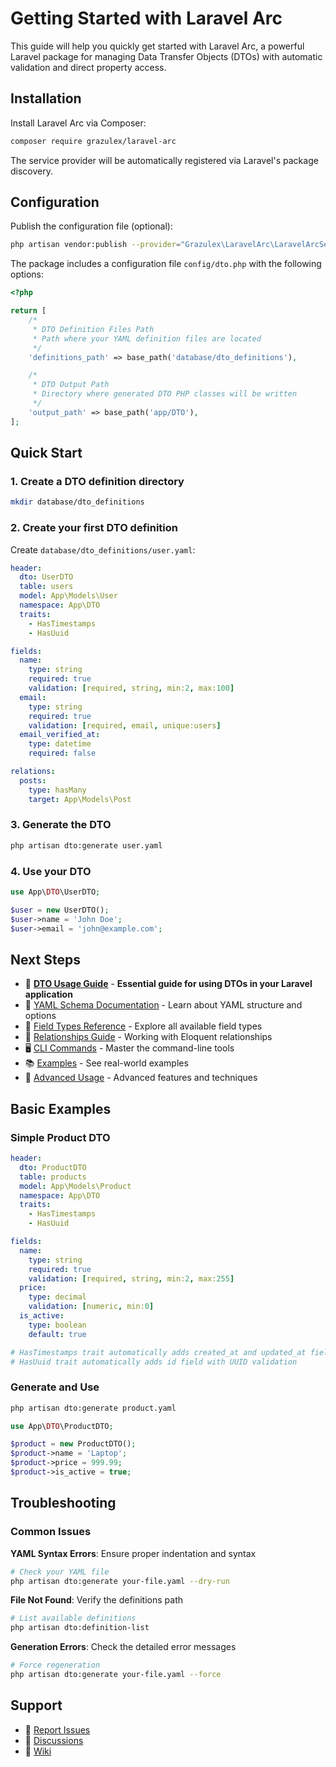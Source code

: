 # Getting Started with Laravel Arc

This guide will help you quickly get started with Laravel Arc, a powerful Laravel package for managing Data Transfer Objects (DTOs) with automatic validation and direct property access.

## Installation

Install Laravel Arc via Composer:

```bash
composer require grazulex/laravel-arc
```

The service provider will be automatically registered via Laravel's package discovery.

## Configuration

Publish the configuration file (optional):

```bash
php artisan vendor:publish --provider="Grazulex\LaravelArc\LaravelArcServiceProvider"
```

The package includes a configuration file `config/dto.php` with the following options:

```php
<?php

return [
    /*
     * DTO Definition Files Path
     * Path where your YAML definition files are located
     */
    'definitions_path' => base_path('database/dto_definitions'),

    /*
     * DTO Output Path  
     * Directory where generated DTO PHP classes will be written
     */
    'output_path' => base_path('app/DTO'),
];
```

## Quick Start

### 1. Create a DTO definition directory

```bash
mkdir database/dto_definitions
```

### 2. Create your first DTO definition

Create `database/dto_definitions/user.yaml`:

```yaml
header:
  dto: UserDTO
  table: users
  model: App\Models\User
  namespace: App\DTO
  traits:
    - HasTimestamps
    - HasUuid

fields:
  name:
    type: string
    required: true
    validation: [required, string, min:2, max:100]
  email:
    type: string
    required: true
    validation: [required, email, unique:users]
  email_verified_at:
    type: datetime
    required: false

relations:
  posts:
    type: hasMany
    target: App\Models\Post
```

### 3. Generate the DTO

```bash
php artisan dto:generate user.yaml
```

### 4. Use your DTO

```php
use App\DTO\UserDTO;

$user = new UserDTO();
$user->name = 'John Doe';
$user->email = 'john@example.com';
```

## Next Steps

- 🎯 [**DTO Usage Guide**](DTO_USAGE_GUIDE.md) - **Essential guide for using DTOs in your Laravel application**
- 📘 [YAML Schema Documentation](YAML_SCHEMA.md) - Learn about YAML structure and options
- 🔧 [Field Types Reference](FIELD_TYPES.md) - Explore all available field types
- 🔗 [Relationships Guide](RELATIONSHIPS.md) - Working with Eloquent relationships
- 🖥️ [CLI Commands](CLI_COMMANDS.md) - Master the command-line tools
- 📚 [Examples](../examples/README.md) - See real-world examples
- 🚀 [Advanced Usage](ADVANCED_USAGE.md) - Advanced features and techniques

## Basic Examples

### Simple Product DTO

```yaml
header:
  dto: ProductDTO
  table: products
  model: App\Models\Product
  namespace: App\DTO
  traits:
    - HasTimestamps
    - HasUuid

fields:
  name:
    type: string
    required: true
    validation: [required, string, min:2, max:255]
  price:
    type: decimal
    validation: [numeric, min:0]
  is_active:
    type: boolean
    default: true

# HasTimestamps trait automatically adds created_at and updated_at fields
# HasUuid trait automatically adds id field with UUID validation
```

### Generate and Use

```bash
php artisan dto:generate product.yaml
```

```php
use App\DTO\ProductDTO;

$product = new ProductDTO();
$product->name = 'Laptop';
$product->price = 999.99;
$product->is_active = true;
```

## Troubleshooting

### Common Issues

**YAML Syntax Errors**: Ensure proper indentation and syntax
```bash
# Check your YAML file
php artisan dto:generate your-file.yaml --dry-run
```

**File Not Found**: Verify the definitions path
```bash
# List available definitions
php artisan dto:definition-list
```

**Generation Errors**: Check the detailed error messages
```bash
# Force regeneration
php artisan dto:generate your-file.yaml --force
```

## Support

- 🐛 [Report Issues](https://github.com/Grazulex/laravel-arc/issues)
- 💬 [Discussions](https://github.com/Grazulex/laravel-arc/discussions)
- 📖 [Wiki](https://github.com/Grazulex/laravel-arc/wiki)